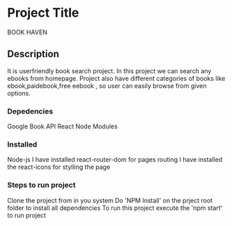 # Project Title

BOOK HAVEN
## Description 

It is userfriendly book search project. In this project we can search any ebooks from homepage. Project also have different categories of books like ebook,paidebook,free eebook , so user can easily browse from given options.

### Depedencies
 Google Book API 
 React
 Node Modules

### Installed
Node-js
I have installed react-router-dom for pages routing
I have installed the  react-icons for stylling the page 

### Steps to run project 
Clone the project from in you system
Do 'NPM Install' on the prject root folder to install all dependencies 
To run this project execute the 'npm start' to run project  



